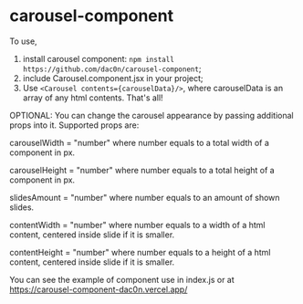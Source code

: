 # carousel-component

To use, 
1) install carousel component:
`npm install https://github.com/dac0n/carousel-component`;
2) include Carousel.component.jsx in your project; 
3) Use `<Carousel contents={carouselData}/>`, where carouselData is an array of any html contents. That's all!

OPTIONAL: 
You can change the carousel appearance by passing additional props into it. Supported props are:

carouselWidth = "number" where number equals to a total width of a component in px.

carouselHeight = "number" where number equals to a total height of a component in px.

slidesAmount = "number" where number equals to an amount of shown slides. 

contentWidth = "number" where number equals to a width of a html content, centered inside slide if it is smaller.

contentHeight = "number" where number equals to a height of a html content, centered inside slide if it is smaller. 


You can see the example of component use in index.js or at https://carousel-component-dac0n.vercel.app/
